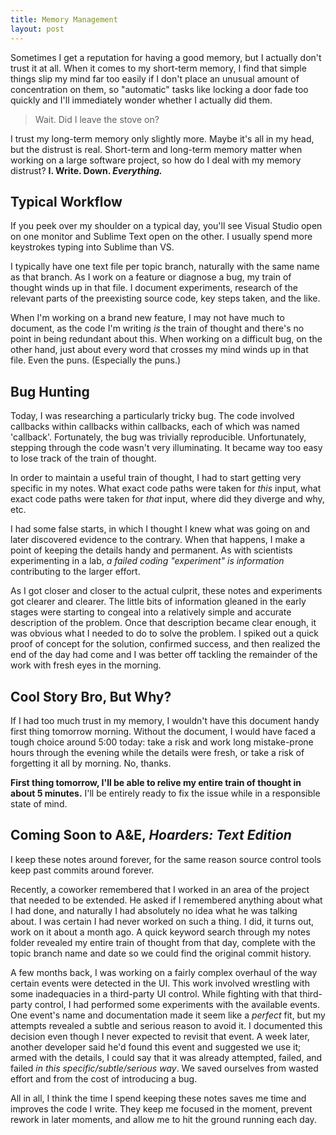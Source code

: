 ```yaml
---
title: Memory Management
layout: post
---
```


Sometimes I get a reputation for having a good memory, but I actually don't trust it at all.  When it comes to my short-term memory, I find that simple things slip my mind far too easily if I don't place an unusual amount of concentration on them, so "automatic" tasks like locking a door fade too quickly and I'll immediately wonder whether I actually did them.

<blockquote>Wait. Did I leave the stove on?</blockquote>

I trust my long-term memory only slightly more.  Maybe it's all in my head, but the distrust is real.  Short-term and long-term memory matter when working on a large software project, so how do I deal with my memory distrust? <strong>I. Write. Down. <em>Everything.</em></strong><!--more--> 

<h2>Typical Workflow</h2>
If you peek over my shoulder on a typical day, you'll see Visual Studio open on one monitor and Sublime Text open on the other.  I usually spend more keystrokes typing into Sublime than VS.

I typically have one text file per topic branch, naturally with the same name as that branch.  As I work on a feature or diagnose a bug, my train of thought winds up in that file.  I document experiments, research of the relevant parts of the preexisting source code, key steps taken, and the like.

When I'm working on a brand new feature, I may not have much to document, as the code I'm writing <em>is</em> the train of thought and there's no point in being redundant about this.  When working on a difficult bug, on the other hand, just about every word that crosses my mind winds up in that file.  Even the puns.  (Especially the puns.)

<h2>Bug Hunting</h2>
Today, I was researching a particularly tricky bug.  The code involved callbacks within callbacks within callbacks, each of which was named 'callback'.  Fortunately, the bug was trivially reproducible.  Unfortunately, stepping through the code wasn't very illuminating.  It became way too easy to lose track of the train of thought.

In order to maintain a useful train of thought, I had to start getting very specific in my notes.  What exact code paths were taken for <em>this</em> input, what exact code paths were taken for <em>that</em> input, where did they diverge and why, etc.

I had some false starts, in which I thought I knew what was going on and later discovered evidence to the contrary.  When that happens, I make a point of keeping the details handy and permanent.  As with scientists experimenting in a lab, <em>a failed coding "experiment" is information</em> contributing to the larger effort.

As I got closer and closer to the actual culprit, these notes and experiments got clearer and clearer.  The little bits of information gleaned in the early stages were starting to congeal into a relatively simple and accurate description of the problem.  Once that description became clear enough, it was obvious what I needed to do to solve the problem.  I spiked out a quick proof of concept for the solution, confirmed success, and then realized the end of the day had come and I was better off tackling the remainder of the work with fresh eyes in the morning.

<h2>Cool Story Bro, But Why?</h2>
If I had too much trust in my memory, I wouldn't have this document handy first thing tomorrow morning.  Without the document, I would have faced a tough choice around 5:00 today: take a risk and work long mistake-prone hours through the evening while the details were fresh, or take a risk of forgetting it all by morning.  No, thanks.

<strong>First thing tomorrow, I'll be able to relive my entire train of thought in about 5 minutes.</strong>  I'll be entirely ready to fix the issue while in a responsible state of mind.

<h2>Coming Soon to A&E, <em>Hoarders: Text Edition</em></h2>
I keep these notes around forever, for the same reason source control tools keep past commits around forever.

Recently, a coworker remembered that I worked in an area of the project that needed to be extended.  He asked if I remembered anything about what I had done, and naturally I had absolutely no idea what he was talking about.  I was certain I had never worked on such a thing.  I did, it turns out, work on it about a month ago.  A quick keyword search through my notes folder revealed my entire train of thought from that day, complete with the topic branch name and date so we could find the original commit history.

A few months back, I was working on a fairly complex overhaul of the way certain events were detected in the UI.  This work involved wrestling with some inadequacies in a third-party UI control.  While fighting with that third-party control, I had performed some experiments with the available events.  One event's name and documentation made it seem like a <em>perfect</em> fit, but my attempts revealed a subtle and serious reason to avoid it.  I documented this decision even though I never expected to revisit that event.  A week later, another developer said he'd found this event and suggested we use it; armed with the details, I could say that it was already attempted, failed, and failed <em>in this specific/subtle/serious way</em>.  We saved ourselves from wasted effort and from the cost of introducing a bug.

All in all, I think the time I spend keeping these notes saves me time and improves the code I write.  They keep me focused in the moment, prevent rework in later moments, and allow me to hit the ground running each day.